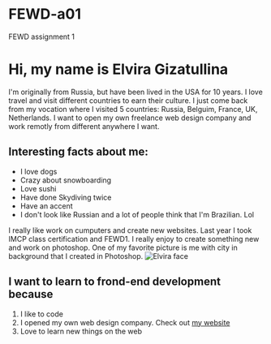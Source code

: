 # FEWD-a01
FEWD assignment 1
# Hi, my name is **Elvira Gizatullina**
I'm originally from Russia, but have been lived in the USA for 10 years. I love travel and visit different countries to earn their culture. I just come back from my vocation where I visited 5 countries: Russia, Belguim, France, UK, Netherlands. I want to open my own freelance web design company and work remotly from different anywhere I want. 
## Interesting facts about me:
* I love dogs
* Crazy about snowboarding
* Love sushi
* Have done Skydiving twice
* Have an accent
* I don't look like Russian and a lot of people think that I'm Brazilian. Lol

I really like work on cumputers and create new websites. Last year I took IMCP class certification and FEWD1. I really enjoy to create something new and work on photoshop. One of my favorite picture is me with city in background that I created in Photoshop. 
![Elvira face](https://media.licdn.com/mpr/mpr/shrinknp_200_200/AAEAAQAAAAAAAAlmAAAAJGY1OWY3NmJkLWY0MDItNGZiNi04OWFmLWRlZTI1NWYwMTM5MQ.jpg)

## I want to learn to frond-end development because
1. I like to code
2. I opened my own web design company. Check out [my website](https://webeldesign.com/)
3. Love to learn new things on the web
